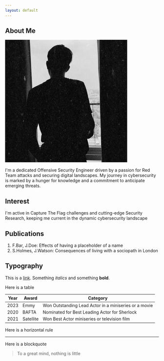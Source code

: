 ```yaml
---
layout: default
---
```


## About Me

<img class="profile-picture" src="76135196.jpeg">

I'm a dedicated Offensive Security Engineer driven by a passion for Red Team attacks and securing digital landscapes. My journey in cybersecurity is marked by a hunger for knowledge and a commitment to anticipate emerging threats.

## Interest

I'm active in Capture The Flag challenges and cutting-edge Security Research, keeping me current in the dynamic cybersecurity landscape

## Publications

1. F.Bar, J.Doe: Effects of having a placeholder of a name
2. S.Holmes, J.Watson: Consequences of living with a sociopath in London

## Typography

This is a [link](http://google.com). Something *italics* and something **bold**.

Here is a table

Year | Award | Category
-----|-------|--------
2023 | Emmy  | Won Outstanding Lead Actor in a miniseries or a movie
2020 | BAFTA | Nominated for Best Leading Actor for Sherlock
2021 | Satellite | Won Best Actor miniseries or television film

Here is a horizontal rule

---

Here is a blockquote

> To a great mind, nothing is little
